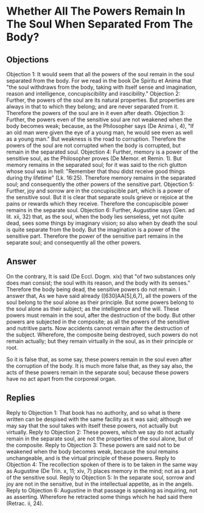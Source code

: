 # Whether All The Powers Remain In The Soul When Separated From The Body?
## Objections
Objection 1: It would seem that all the powers of the soul remain in the soul separated from the body. For we read in the book De Spiritu et Anima that "the soul withdraws from the body, taking with itself sense and imagination, reason and intelligence, concupiscibility and irascibility."
Objection 2: Further, the powers of the soul are its natural properties. But properties are always in that to which they belong; and are never separated from it. Therefore the powers of the soul are in it even after death.
Objection 3: Further, the powers even of the sensitive soul are not weakened when the body becomes weak; because, as the Philosopher says (De Anima i, 4), "If an old man were given the eye of a young man, he would see even as well as a young man." But weakness is the road to corruption. Therefore the powers of the soul are not corrupted when the body is corrupted, but remain in the separated soul.
Objection 4: Further, memory is a power of the sensitive soul, as the Philosopher proves (De Memor. et Remin. 1). But memory remains in the separated soul; for it was said to the rich glutton whose soul was in hell: "Remember that thou didst receive good things during thy lifetime" (Lk. 16:25). Therefore memory remains in the separated soul; and consequently the other powers of the sensitive part.
Objection 5: Further, joy and sorrow are in the concupiscible part, which is a power of the sensitive soul. But it is clear that separate souls grieve or rejoice at the pains or rewards which they receive. Therefore the concupiscible power remains in the separate soul.
Objection 6: Further, Augustine says (Gen. ad lit. xii, 32) that, as the soul, when the body lies senseless, yet not quite dead, sees some things by imaginary vision; so also when by death the soul is quite separate from the body. But the imagination is a power of the sensitive part. Therefore the power of the sensitive part remains in the separate soul; and consequently all the other powers.
## Answer
On the contrary, It is said (De Eccl. Dogm. xix) that "of two substances only does man consist; the soul with its reason, and the body with its senses." Therefore the body being dead, the sensitive powers do not remain.
I answer that, As we have said already ([630]AA[5],6,7), all the powers of the soul belong to the soul alone as their principle. But some powers belong to the soul alone as their subject; as the intelligence and the will. These powers must remain in the soul, after the destruction of the body. But other powers are subjected in the composite; as all the powers of the sensitive and nutritive parts. Now accidents cannot remain after the destruction of the subject. Wherefore, the composite being destroyed, such powers do not remain actually; but they remain virtually in the soul, as in their principle or root.

So it is false that, as some say, these powers remain in the soul even after the corruption of the body. It is much more false that, as they say also, the acts of these powers remain in the separate soul; because these powers have no act apart from the corporeal organ.
## Replies
Reply to Objection 1: That book has no authority, and so what is there written can be despised with the same facility as it was said; although we may say that the soul takes with itself these powers, not actually but virtually.
Reply to Objection 2: These powers, which we say do not actually remain in the separate soul, are not the properties of the soul alone, but of the composite.
Reply to Objection 3: These powers are said not to be weakened when the body becomes weak, because the soul remains unchangeable, and is the virtual principle of these powers.
Reply to Objection 4: The recollection spoken of there is to be taken in the same way as Augustine (De Trin. x, 11; xiv, 7) places memory in the mind; not as a part of the sensitive soul.
Reply to Objection 5: In the separate soul, sorrow and joy are not in the sensitive, but in the intellectual appetite, as in the angels.
Reply to Objection 6: Augustine in that passage is speaking as inquiring, not as asserting. Wherefore he retracted some things which he had said there (Retrac. ii, 24).